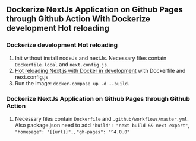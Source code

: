 ## Dockerize NextJs Application on Github Pages through Github Action With Dockerize development Hot reloading

### Dockerize development Hot reloading

1. Init without install nodeJs and nextJs. Necessary files contain `Dockerfile.local` and `next.config.js`.
1. [Hot reloading Next.js with Docker in development](https://jameschambers.co.uk/nextjs-hot-reload-docker-development) with Dockerfile and next.config.js
1. Run the image: `docker-compose up -d --build`.

### Dockerize NextJs Application on Github Pages through Github Action

1. Necessary files contain `Dockerfile` and `.github/workflows/master.yml`. Also package.json need to add `"build": "next build && next export"`, `"homepage": "{{url}}",`, `"gh-pages": "^4.0.0"`
